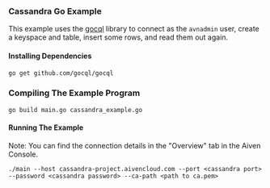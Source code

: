 ### Cassandra Go Example

This example uses the [gocql](https://godoc.org/github.com/gocql/gocql) library to connect as the `avnadmin` user, create a keyspace and table, insert some rows, and read them out again.

#### Installing Dependencies  

```
go get github.com/gocql/gocql
```

### Compiling The Example Program

```
go build main.go cassandra_example.go
```

#### Running The Example
Note: You can find the connection details in the "Overview" tab in the Aiven Console.
```
./main --host cassandra-project.aivencloud.com --port <cassandra port> --password <cassandra password> --ca-path <path to ca.pem>
```